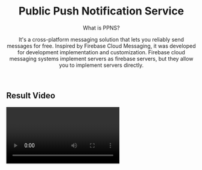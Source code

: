 # <div align="center"> Public Push Notification Service </div>

<div align="center">

What is PPNS?

It's a cross-platform messaging solution that lets you reliably send messages for free. Inspired by Firebase Cloud Messaging, it was developed for development implementation and customization. Firebase cloud messaging systems implement servers as firebase servers, but they allow you to implement servers directly.

</div>

<br>

## Result Video 

<video src="./instructor/result.mp4">


<br>

## Flow chart

<img src="./instructor/main.png">

<br>

## Step

1. Installation of the PPNS-only Android application
2. Server start (npm start)
3. Send post to server as below. (check authrizition and client ip)

<br>

## Example

<img src="./instructor/capture1.png">
<img src="./instructor/capture2.jpg">
<img src="./instructor/capture3.jpg">
<img src="./instructor/capture4.jpg">

<br>

## References

1. https://firebase.google.com/docs/cloud-messaging/fcm-architecture?hl=ko
2. https://github.com/NAVER-CAMPUS-HACKDAY-2017w/common/issues/3
3. https://blog.silentsoft.org/archives/10 - 자바로 클래스간 이벤트 통신
4. https://shihis123.tistory.com/entry/Android-Background-ServiceThread-%EB%B0%B1%EA%B7%B8%EB%9D%BC%EC%9A%B4%EB%93%9C-%EC%84%9C%EB%B9%84%EC%8A%A4-%EC%9C%A0%EC%A7%80%ED%95%98%EA%B8%B0Notification - 안드로이드 백그라운드?
5. https://onedaycodeing.tistory.com/138
6. https://forest71.tistory.com/185

<br>

## Contact

[Junho Kim](libtv@naver.com) <br>
[JongSun Park](ahrl1994@gmail.com)

<br>

## HomePage

Github © [Page](https://github.com/A-big-fish-in-a-small-pond/)

<br>

## License

this is licensed under [MIT LICENSE](https://github.com/A-big-fish-in-a-small-pond/asterisk-visible-ars).
